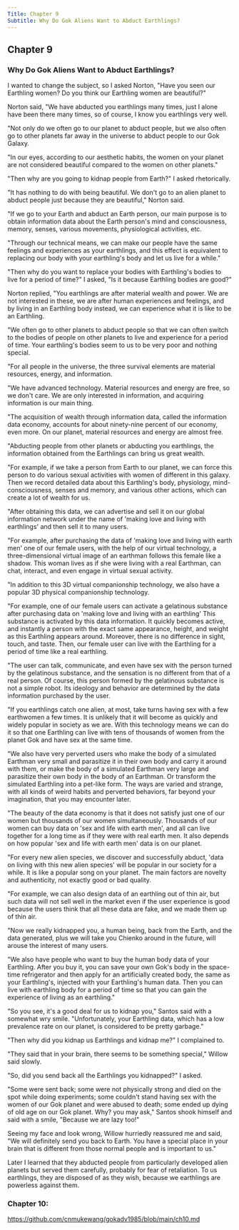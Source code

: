 ```yaml
---
Title: Chapter 9
Subtitle: Why Do Gok Aliens Want to Abduct Earthlings?
---
```

## Chapter 9
### Why Do Gok Aliens Want to Abduct Earthlings?

I wanted to change the subject, so I asked Norton, "Have you seen our Earthling women? Do you think our Earthling women are beautiful?"

Norton said, "We have abducted you earthlings many times, just I alone have been there many times, so of course, I know you earthlings very well.

"Not only do we often go to our planet to abduct people, but we also often go to other planets far away in the universe to abduct people to our Gok Galaxy.

"In our eyes, according to our aesthetic habits, the women on your planet are not considered beautiful compared to the women on other planets."

"Then why are you going to kidnap people from Earth?" I asked rhetorically.

"It has nothing to do with being beautiful. We don't go to an alien planet to abduct people just because they are beautiful," Norton said.

"If we go to your Earth and abduct an Earth person, our main purpose is to obtain information data about the Earth person's mind and consciousness, memory, senses, various movements, physiological activities, etc.

"Through our technical means, we can make our people have the same feelings and experiences as your earthlings, and this effect is equivalent to replacing our body with your earthling's body and let us live for a while."

"Then why do you want to replace your bodies with Earthling's bodies to live for a period of time?" I asked, "Is it because Earthling bodies are good?"

Norton replied, "You earthlings are after material wealth and power. We are not interested in these, we are after human experiences and feelings, and by living in an Earthling body instead, we can experience what it is like to be an Earthling.

"We often go to other planets to abduct people so that we can often switch to the bodies of people on other planets to live and experience for a period of time. Your earthling's bodies seem to us to be very poor and nothing special.

"For all people in the universe, the three survival elements are material resources, energy, and information.

"We have advanced technology. Material resources and energy are free, so we don't care.  We are only interested in information, and acquiring information is our main thing.

"The acquisition of wealth through information data, called the information data economy, accounts for about ninety-nine percent of our economy, even more. On our planet, material resources and energy are almost free.

"Abducting people from other planets or abducting you earthlings, the information obtained from the Earthlings can bring us great wealth.

"For example, if we take a person from Earth to our planet, we can force this person to do various sexual activities with women of different in this galaxy. Then we record detailed data about this Earthling's body, physiology, mind-consciousness, senses and memory, and various other actions, which can create a lot of wealth for us.

"After obtaining this data, we can advertise and sell it on our global information network under the name of 'making love and living with earthlings' and then sell it to many users.

"For example, after purchasing the data of 'making love and living with earth men' one of our female users, with the help of our virtual technology, a three-dimensional virtual image of an earthman follows this female like a shadow. This woman lives as if she were living with a real Earthman, can chat, interact, and even engage in virtual sexual activity.

"In addition to this 3D virtual companionship technology, we also have a popular 3D physical companionship technology.

"For example, one of our female users can activate a gelatinous substance after purchasing data on 'making love and living with an earthling' This substance is activated by this data information. It quickly becomes active, and instantly a person with the exact same appearance, height, and weight as this Earthling appears around. Moreover, there is no difference in sight, touch, and taste. Then, our female user can live with the Earthling for a period of time like a real earthling.

"The user can talk, communicate, and even have sex with the person turned by the gelatinous substance, and the sensation is no different from that of a real person. Of course, this person formed by the gelatinous substance is not a simple robot. Its ideology and behavior are determined by the data information purchased by the user.

"If you earthlings catch one alien, at most, take turns having sex with a few earthwomen a few times. It is unlikely that it will become as quickly and widely popular in society as we are. With this technology means we can do it so that one Earthling can live with tens of thousands of women from the planet Gok and have sex at the same time.

"We also have very perverted users who make the body of a simulated Earthman very small and parasitize it in their own body and carry it around with them, or make the body of a simulated Earthman very large and parasitize their own body in the body of an Earthman. Or transform the simulated Earthling into a pet-like form. The ways are varied and strange, with all kinds of weird habits and perverted behaviors, far beyond your imagination, that you may encounter later.

"The beauty of the data economy is that it does not satisfy just one of our women but thousands of our women simultaneously. Thousands of our women can buy data on 'sex and life with earth men', and all can live together for a long time as if they were with real earth men. It also depends on how popular 'sex and life with earth men' data is on our planet.

"For every new alien species, we discover and successfully abduct, 'data on living with this new alien species' will be popular in our society for a while. It is like a popular song on your planet. The main factors are novelty and authenticity, not exactly good or bad quality.

"For example, we can also design data of an earthling out of thin air, but such data will not sell well in the market even if the user experience is good because the users think that all these data are fake, and we made them up of thin air.

"Now we really kidnapped you, a human being, back from the Earth, and the data generated, plus we will take you Chienko around in the future, will arouse the interest of many users.

"We also have people who want to buy the human body data of your Earthling. After you buy it, you can save your own Gok's body in the space-time refrigerator and then apply for an artificially created body, the same as your Earthling's, injected with your Earthling's human data. Then you can live with  earthling body for a period of time so that you can gain the experience of living as an earthling."

"So you see, it's a good deal for us to kidnap you," Santos said with a somewhat wry smile. "Unfortunately, your Earthling data, which has a low prevalence rate on our planet, is considered to be pretty garbage."

"Then why did you kidnap us Earthlings and kidnap me?" I complained to.

"They said that in your brain, there seems to be something special," Willow said slowly.

"So, did you send back all the Earthlings you kidnapped?" I asked.

"Some were sent back; some were not physically strong and died on the spot while doing experiments; some couldn't stand having sex with the women of our Gok planet and were abused to death; some ended up dying of old age on our Gok planet. Why? you may ask," Santos shook himself and said with a smile, "Because we are lazy too!"

Seeing my face and look wrong, Willow hurriedly reassured me and said, "We will definitely send you back to Earth. You have a special place in your brain that is different from those normal people and is important to us."

Later I learned that they abducted people from particularly developed alien planets but served them carefully, probably for fear of retaliation. To us earthlings, they are disposed of as they wish, because we earthlings are powerless against them.

### Chapter 10:  
<https://github.com/cnmukewang/gokadv1985/blob/main/ch10.md>
